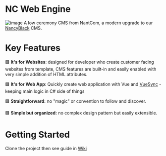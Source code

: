 # NC Web Engine
![image](https://user-images.githubusercontent.com/7698652/232305492-64ea7cf0-06ce-4d42-a09c-12a2c0334264.gif)
A low ceremony CMS from NantCom, a modern upgrade to our [NancyBlack](https://github.com/nantcom/NancyBlack) CMS.

# Key Features
🟩 **It's for Websites**: designed for developer who create customer facing websites from template, CMS features are built-in and easily enabled with very simple addition of HTML attributes.

🟩 **It's for Web App**: Quickly create web application with Vue and [VueSync](https://github.com/nantcom/webengine/wiki/About-VueSync) - keeping main logic in C# side of things

🟩 **Straightforward:** no "magic" or convention to follow and discover.

🟩 **Simple but organized:** no complex design pattern but easily extensible.

# Getting Started
Clone the project then see guide in [Wiki](https://github.com/nantcom/webengine/wiki/Getting-Started)
